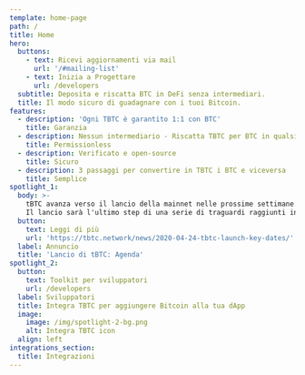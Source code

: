 ```yaml
---
template: home-page
path: /
title: Home
hero:
  buttons:
    - text: Ricevi aggiornamenti via mail
      url: '/#mailing-list'
    - text: Inizia a Progettare
      url: /developers
  subtitle: Deposita e riscatta BTC in DeFi senza intermediari.
  title: Il modo sicuro di guadagnare con i tuoi Bitcoin.
features:
  - description: 'Ogni TBTC è garantito 1:1 con BTC'
    title: Garanzia
  - description: Nessun intermediario - Riscatta TBTC per BTC in qualsiasi momento
    title: Permissionless
  - description: Verificato e open-source
    title: Sicuro
  - description: 3 passaggi per convertire in TBTC i BTC e viceversa
    title: Semplice
spotlight_1:
  body: >-
    tBTC avanza verso il lancio della mainnet nelle prossime settimane.
    Il lancio sarà l'ultimo step di una serie di traguardi raggiunti in un percorso iniziato il 24 Aprile.
  button:
    text: Leggi di più
    url: 'https://tbtc.network/news/2020-04-24-tbtc-launch-key-dates/'
  label: Annuncio
  title: 'Lancio di tBTC: Agenda'
spotlight_2:
  button:
    text: Toolkit per sviluppatori
    url: /developers
  label: Sviluppatori
  title: Integra TBTC per aggiungere Bitcoin alla tua dApp
  image:
    image: /img/spotlight-2-bg.png
    alt: Integra TBTC icon
  align: left
integrations_section:
  title: Integrazioni
---
```


